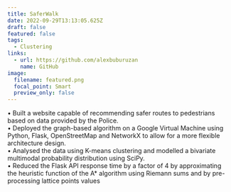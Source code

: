 ```yaml
---
title: SaferWalk
date: 2022-09-29T13:13:05.625Z
draft: false
featured: false
tags:
  - Clustering
links:
  - url: https://github.com/alexbuburuzan
    name: GitHub
image:
  filename: featured.png
  focal_point: Smart
  preview_only: false
---
```

• Built a website capable of recommending safer routes to pedestrians based on data provided by the Police. \
• Deployed the graph-based algorithm on a Google Virtual Machine using Python, Flask, OpenStreetMap and NetworkX to allow for a more flexible architecture design.\
• Analysed the data using K-means clustering and modelled a bivariate multimodal probability distribution using SciPy.\
• Reduced the Flask API response time by a factor of 4 by approximating the heuristic function of the A* algorithm using Riemann sums and by pre-processing lattice points values

